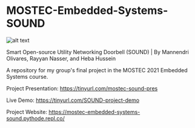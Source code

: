 # MOSTEC-Embedded-Systems-SOUND
![alt text](https://mostec-embedded-systems-sound.pythode.repl.co/images/sound-logo.png)

Smart Open-source Utility Networking Doorbell (SOUND) | By Mannendri Olivares, Rayyan Nasser, and Heba Hussein

A repository for my group's final project in the MOSTEC 2021 Embedded Systems course.

Project Presentation: https://tinyurl.com/mostec-sound-pres

Live Demo: https://tinyurl.com/SOUND-project-demo

Project Website: https://mostec-embedded-systems-sound.pythode.repl.co/
